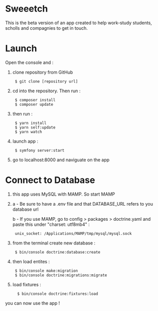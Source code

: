 # Sweeetch

This is the beta version of an app created to help work-study students, scholls and compagnies to get in touch.  

# Launch

Open the console and : 

1. clone repository from GitHub

        $ git clone [repository url]
        
2. cd into the repository. Then run : 

        $ composer install 
        $ composer update 
        
3. then run :

        $ yarn install
        $ yarn self:update 
        $ yarn watch 

4. launch app : 

        $ symfony server:start 
        
5. go to localhost:8000 and naviguate on the app 


# Connect to Database 

1. this app uses MySQL with MAMP. So start MAMP 

2. a - Be sure to have a .env file and that DATABASE_URL refers to you database url
   
   b - If you use MAMP, go to config > packages > doctrine.yaml and paste this under "charset: utf8mb4" : 
   
        unix_socket: /Applications/MAMP/tmp/mysql/mysql.sock

3. from the terminal create new database : 

        $ bin/console doctrine:database:create
        
4. then load entites : 

        $ bin/console make:migration
        $ bin/console doctrine:migrations:migrate
        
5. load fixtures : 

         $ bin/console doctrine:fixtures:load 
        

you can now use the app ! 
